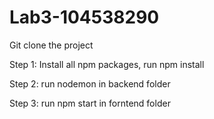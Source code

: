 # Lab3-104538290
Git clone the project

Step 1:
  Install all npm packages, run npm install
  
Step 2:
  run nodemon in backend folder
  
Step 3:
  run npm start in forntend folder
